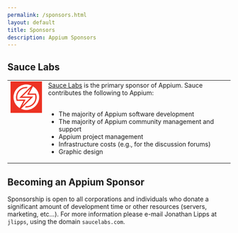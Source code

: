 ```yaml
---
permalink: /sponsors.html
layout: default
title: Sponsors
description: Appium Sponsors
---
```


## Sauce Labs

<table>
<tr>
<td style="vertical-align: top">
<a href="https://saucelabs.com"><img src="img/sauce-logo_@2x.jpg" align="left" width="100" style="margin-right: 10px;" /></a>
</td>

<td>
<a href="https://saucelabs.com">Sauce Labs</a> is the primary sponsor of Appium. Sauce contributes the following to Appium:<br/><br/>

<ul>
<li>The majority of Appium software development</li>
<li>The majority of Appium community management and support</li>
<li>Appium project management</li>
<li>Infrastructure costs (e.g., for the discussion forums)</li>
<li>Graphic design</li>
</ul>
</td>
</tr>
</table>


## Becoming an Appium Sponsor

Sponsorship is open to all corporations and individuals who donate a significant amount of development time or other resources (servers, marketing, etc...). For more information please e-mail Jonathan Lipps at `jlipps`, using the domain `saucelabs.com`.
